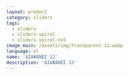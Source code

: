 ```yaml
---
layout: product
category: sliders
tags:
  - sliders
  - sliders-spiral
  - sliders-spiral-no5
image_main: /assets/img/transparent-12.webp
language: el
name: 'ΔΙΑΦΑΝΕΣ 12'
description: 'ΔΙΑΦΑΝΕΣ 12'
---
```

